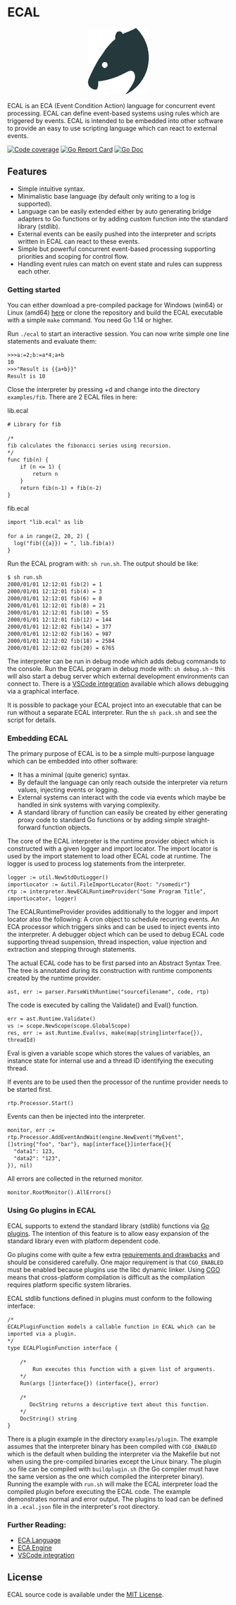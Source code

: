 ECAL
====

<p align="center">
  <img height="150px" style="height:150px;" src="ecal-support/images/logo.png">
</p>

ECAL is an ECA (Event Condition Action) language for concurrent event processing. ECAL can define event-based systems using rules which are triggered by events. ECAL is intended to be embedded into other software to provide an easy to use scripting language which can react to external events.

<p>
<a href="https://void.devt.de/pub/ecal/coverage.txt"><img src="https://void.devt.de/pub/ecal/test_result.svg" alt="Code coverage"></a>
<a href="https://goreportcard.com/report/devt.de/krotik/ecal">
<img src="https://goreportcard.com/badge/devt.de/krotik/ecal?style=flat-square" alt="Go Report Card"></a>
<a href="https://godoc.org/devt.de/krotik/ecal">
<img src="https://godoc.org/devt.de/krotik/ecal?status.svg" alt="Go Doc"></a>
</p>

Features
--------
- Simple intuitive syntax.
- Minimalistic base language (by default only writing to a log is supported).
- Language can be easily extended either by auto generating bridge adapters to Go functions or by adding custom function into the standard library (stdlib).
- External events can be easily pushed into the interpreter and scripts written in ECAL can react to these events.
- Simple but powerful concurrent event-based processing supporting priorities and scoping for control flow.
- Handling event rules can match on event state and rules can suppress each other.

### Getting started

You can either download a pre-compiled package for Windows (win64) or Linux (amd64) [here](https://void.devt.de/pub/ecal) or clone the repository and build the ECAL executable with a simple `make` command. You need Go 1.14 or higher.

Run `./ecal` to start an interactive session. You can now write simple one line statements and evaluate them:

```
>>>a:=2;b:=a*4;a+b
10
>>>"Result is {{a+b}}"
Result is 10
```

Close the interpreter by pressing <ctrl>+d and change into the directory `examples/fib`.
There are 2 ECAL files in here:

lib.ecal
```
# Library for fib

/*
fib calculates the fibonacci series using recursion.
*/
func fib(n) {
    if (n <= 1) {
        return n
    }
    return fib(n-1) + fib(n-2)
}
```

fib.ecal
```
import "lib.ecal" as lib

for a in range(2, 20, 2) {
  log("fib({{a}}) = ", lib.fib(a))
}
```

Run the ECAL program with: `sh run.sh`. The output should be like:
```
$ sh run.sh
2000/01/01 12:12:01 fib(2) = 1
2000/01/01 12:12:01 fib(4) = 3
2000/01/01 12:12:01 fib(6) = 8
2000/01/01 12:12:01 fib(8) = 21
2000/01/01 12:12:01 fib(10) = 55
2000/01/01 12:12:01 fib(12) = 144
2000/01/01 12:12:02 fib(14) = 377
2000/01/01 12:12:02 fib(16) = 987
2000/01/01 12:12:02 fib(18) = 2584
2000/01/01 12:12:02 fib(20) = 6765
```

The interpreter can be run in debug mode which adds debug commands to the console. Run the ECAL program in debug mode with: `sh debug.sh` - this will also start a debug server which external development environments can connect to. There is a [VSCode integration](ecal-support/README.md) available which allows debugging via a graphical interface.

It is possible to package your ECAL project into an executable that can be run without a separate ECAL interpreter. Run the `sh pack.sh` and see the script for details.

### Embedding ECAL

The primary purpose of ECAL is to be a simple multi-purpose language which can be embedded into other software:
- It has a minimal (quite generic) syntax.
- By default the language can only reach outside the interpreter via return values, injecting events or logging.
- External systems can interact with the code via events which maybe be handled in sink systems with varying complexity.
- A standard library of function can easily be created by either generating proxy code to standard Go functions or by adding simple straight-forward function objects.

The core of the ECAL interpreter is the runtime provider object which is constructed with a given logger and import locator. The import locator is used by the import statement to load other ECAL code at runtime. The logger is used to process log statements from the interpreter.
```
logger := util.NewStdOutLogger()
importLocator := &util.FileImportLocator{Root: "/somedir"}
rtp := interpreter.NewECALRuntimeProvider("Some Program Title", importLocator, logger)
```
The ECALRuntimeProvider provides additionally to the logger and import locator also the following: A cron object to schedule recurring events. An ECA processor which triggers sinks and can be used to inject events into the interpreter. A debugger object which can be used to debug ECAL code supporting thread suspension, thread inspection, value injection and extraction and stepping through statements.

The actual ECAL code has to be first parsed into an Abstract Syntax Tree. The tree is annotated during its construction with runtime components created by the runtime provider.
```
ast, err := parser.ParseWithRuntime("sourcefilename", code, rtp)
```
The code is executed by calling the Validate() and Eval() function.
```
err = ast.Runtime.Validate()
vs := scope.NewScope(scope.GlobalScope)
res, err := ast.Runtime.Eval(vs, make(map[string]interface{}), threadId)
```
Eval is given a variable scope which stores the values of variables, an instance state for internal use and a thread ID identifying the executing thread.

If events are to be used then the processor of the runtime provider needs to be started first.
```
rtp.Processor.Start()
```
Events can then be injected into the interpreter.
```
monitor, err := rtp.Processor.AddEventAndWait(engine.NewEvent("MyEvent", []string{"foo", "bar"}, map[interface{}]interface{}{
  "data1": 123,
  "data2": "123",
}), nil)
```
All errors are collected in the returned monitor.
```
monitor.RootMonitor().AllErrors()
```

### Using Go plugins in ECAL

ECAL supports to extend the standard library (stdlib) functions via [Go plugins](https://golang.org/pkg/plugin/). The intention of this feature is to allow easy expansion of the standard library even with platform dependent code.

Go plugins come with quite a few extra [requirements and drawbacks](https://www.reddit.com/r/golang/comments/b6h8qq/is_anyone_actually_using_go_plugins/) and should be considered carefully. One major requirement is that `CGO_ENABLED` must be enabled because plugins use the libc dynamic linker. Using [CGO](https://blog.golang.org/cgo) means that cross-platform compilation is difficult as the compilation requires platform specific system libraries.

ECAL stdlib functions defined in plugins must conform to the following interface:
```
/*
ECALPluginFunction models a callable function in ECAL which can be imported via a plugin.
*/
type ECALPluginFunction interface {

	/*
		Run executes this function with a given list of arguments.
	*/
	Run(args []interface{}) (interface{}, error)

	/*
	   DocString returns a descriptive text about this function.
	*/
	DocString() string
}
```

There is a plugin example in the directory `examples/plugin`. The example assumes that the interpreter binary has been compiled with `CGO_ENABLED` which is the default when building the interpreter via the Makefile but not when using the pre-compiled binaries except the Linux binary. The plugin .so file can be compiled with `buildplugin.sh` (the Go compiler must have the same version as the one which compiled the interpreter binary). Running the example with `run.sh` will make the ECAL interpreter load the compiled plugin before executing the ECAL code. The example demonstrates normal and error output. The plugins to load can be defined in a `.ecal.json` file in the interpreter's root directory.

### Further Reading:

- [ECA Language](ecal.md)
- [ECA Engine](engine.md)
- [VSCode integration](ecal-support/README.md)

License
-------
ECAL source code is available under the [MIT License](/LICENSE).
